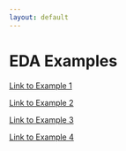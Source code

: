 ```yaml
---
layout: default
---
```

# EDA Examples

[Link to Example 1](./example1)

[Link to Example 2](./example2)

[Link to Example 3](./example3)

[Link to Example 4](./example4)

